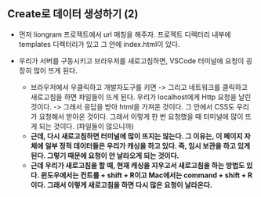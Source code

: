 ## Create로 데이터 생성하기 (2)
- 먼저 liongram 프로젝트에서 url 매칭을 해주자. 프로젝트 디렉터리 내부에 templates 디렉터리가 있고 그 안에 index.html이 있다.

- 우리가 서버를 구동시키고 브라우저를 새로고침하면, VSCode 터미널에 요청이 굉장히 많이 뜨게 된다. 
  - 브라우저에서 우클릭하고 개발자도구를 키면 -> 그리고 네트워크를 클릭하고 새로고침을 하면 파일들이 뜨게 된다. 우리가 localhost에게 Http 요청을 날린 것이다. -> 그래서 응답을 받아 html을 
    가져온 것이다. 그 안에서 CSS도 우리가 요청해서 받아온 것이다. 그래서 이렇게 한 번 요청했을 때 터미널에 많이 뜨게 되는 것이다. (파일들이 많으니까)
  - **근데, 다시 새로고침하면 터미널에 많이 뜨지는 않는다. 그 이유는, 이 페이지 자체에 일부 정적 데이터들은 우리가 캐싱을 하고 있다. 즉, 임시 보관을 하고 있게 된다. 그렇기 때문에 요청이 
    안 날라오게 되는 것이다.**
  - **근데 우리가 새로고침을 할 때, 현재 캐싱을 지우고서 새로고침을 하는 방법도 있다. 윈도우에서는 컨트롤 + shift + R이고 Mac에서는 command + shift + R이다. 그래서 이렇게 새로고침을 하면 다시 많은 요청이 날라온다.**
